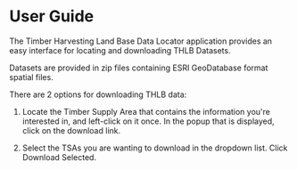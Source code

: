 # **User Guide**
The Timber Harvesting Land Base Data Locator application provides an easy interface for locating and downloading THLB Datasets.

Datasets are provided in zip files containing ESRI GeoDatabase format spatial files.

There are 2 options for downloading THLB data:

1. Locate the Timber Supply Area that contains the information you're interested in, and left-click on it once.
In the popup that is displayed, click on the  download link.

2. Select the TSAs you are wanting to download in the dropdown list.  Click Download Selected.


